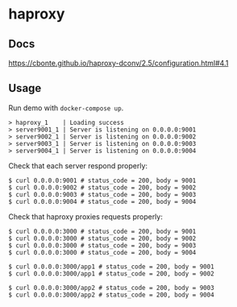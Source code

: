 # haproxy

## Docs

https://cbonte.github.io/haproxy-dconv/2.5/configuration.html#4.1

## Usage

Run demo with `docker-compose up`.
```
> haproxy_1    | Loading success
> server9001_1 | Server is listening on 0.0.0.0:9001
> server9002_1 | Server is listening on 0.0.0.0:9002
> server9003_1 | Server is listening on 0.0.0.0:9003
> server9004_1 | Server is listening on 0.0.0.0:9004
```

Check that each server respond properly:
```
$ curl 0.0.0.0:9001 # status_code = 200, body = 9001
$ curl 0.0.0.0:9002 # status_code = 200, body = 9002
$ curl 0.0.0.0:9003 # status_code = 200, body = 9003
$ curl 0.0.0.0:9004 # status_code = 200, body = 9004
```

Check that haproxy proxies requests properly:
```
$ curl 0.0.0.0:3000 # status_code = 200, body = 9001
$ curl 0.0.0.0:3000 # status_code = 200, body = 9002
$ curl 0.0.0.0:3000 # status_code = 200, body = 9003
$ curl 0.0.0.0:3000 # status_code = 200, body = 9004

$ curl 0.0.0.0:3000/app1 # status_code = 200, body = 9001
$ curl 0.0.0.0:3000/app1 # status_code = 200, body = 9002

$ curl 0.0.0.0:3000/app2 # status_code = 200, body = 9003
$ curl 0.0.0.0:3000/app2 # status_code = 200, body = 9004
```
